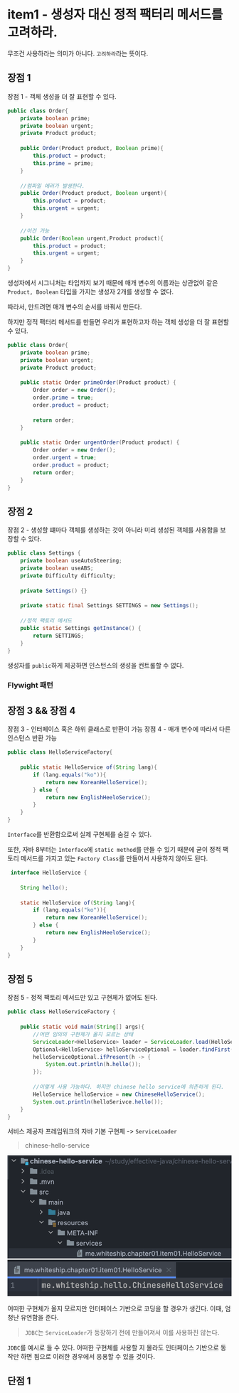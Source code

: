 # item1 - 생성자 대신 정적 팩터리 메서드를 고려하라.

무조건 사용하라는 의미가 아니다. `고려하라`라는 뜻이다.

## 장점 1

장점 1 - 객체 생성을 더 잘 표현할 수 있다.

```java 
public class Order{
	private boolean prime;
	private boolean urgent;
	private Product product;

	public Order(Product product, Boolean prime){
		this.product = product;
		this.prime = prime;
	}

	//컴파일 에러가 발생한다.
	public Order(Product product, Boolean urgent){
		this.product = product;
		this.urgent = urgent;
	}

	//이건 가능
	public Order(Boolean urgent,Product product){
		this.product = product;
		this.urgent = urgent;
	}
}
```

생성자에서 시그니처는 타입까지 보기 때문에 매개 변수의 이름과는 상관없이 같은 `Product, Boolean` 타입을 가지는 생성자 2개를 생성할 수 없다.

따라서, 만드려면 매개 변수의 순서를 바꿔서 만든다.

하지만 정적 팩터리 메서드를 만들면 우리가 표현하고자 하는 객체 생성을 더 잘 표현할 수 있다.

```java
public class Order{
	private boolean prime;
	private boolean urgent;
	private Product product;

	public static Order primeOrder(Product product) {  
	    Order order = new Order();  
	    order.prime = true;  
	    order.product = product;  
	  
	    return order;  
	}  
  
	public static Order urgentOrder(Product product) {  
	    Order order = new Order();  
	    order.urgent = true;  
	    order.product = product;  
	    return order;  
	}
}
```

## 장점 2

장점 2 - 생성할 떄마다 객체를 생성하는 것이 아니라 미리 생성된 객체를 사용함을 보장할 수 있다.

```java
public class Settings {  
    private boolean useAutoSteering;  
    private boolean useABS;  
    private Difficulty difficulty;  
  
    private Settings() {}
  
    private static final Settings SETTINGS = new Settings();  

	//정적 팩토리 메서드
    public static Settings getInstance() {  
        return SETTINGS;  
    }  
}
```

생성자를 `public`하게 제공하면 인스턴스의 생성을 컨트롤할 수 없다.

### Flywight 패턴

## 장점 3 && 장점 4

장점 3 - 인터페이스 혹은 하위 클래스로 반환이 가능
장점 4 - 매개 변수에 따라서 다른 인스턴스 반환 가능

```java
public class HelloServiceFactory{

	public static HelloService of(String lang){
		if (lang.equals("ko")){
			return new KoreanHelloService();
		} else {
			return new EnglishHeeloService();
		}
	}
}
```

`Interface`를 반환함으로써 실제 구현체를 숨길 수 있다.

또한, 자바 8부터는 `Interface`에 `static method`를 만들 수 있기 때문에 굳이 정적 팩토리 메서드를 가지고 있는 `Factory Class`를 만들어서 사용하지 않아도 된다.

```java
 interface HelloService {
 
	String hello();
	
	static HelloService of(String lang){
		if (lang.equals("ko")){
			return new KoreanHelloService();
		} else {
			return new EnglishHeeloService();
		}
	}
}
```

## 장점 5
장점 5 - 정적 팩토리 메서드만 있고 구현체가 없어도 된다.

```java
public class HelloServiceFactory {

	public static void main(String[] args){
		//어떤 임의의 구현체가 올지 모르는 상태
		ServiceLoader<HelloService> loader = ServiceLoader.load(HelloService.class);
		Optional<HelloService> helloServiceOptional = loader.findFirst();
		helloServiceOptional.ifPresent(h -> {
			System.out.println(h.hello());
		});

		//이렇게 사용 가능하다. 하지만 chinese hello service에 의존하게 된다.
		HelloService helloService = new ChineseHelloService();
		System.out.println(helloSerivce.hello());
	}
}
```

서비스 제공자 프레임워크의 자바 기본 구현체 -> `ServiceLoader`

> chinese-hello-service

![META-INF](../img/META-INF.png)
![File-content](../img/File_content.png)

어떠한 구현체가 올지 모르지만 인터페이스 기반으로 코딩을 할 경우가 생긴다. 이때, 엄청난 유연함을 준다. 

> `JDBC`는 `ServiceLoader`가 등장하기 전에 만들어져서 이를 사용하진 않는다.

`JDBC`를 예시로 들 수 있다. 어떠한 구현체를 사용할 지 몰라도 인터페이스 기반으로 동작만 하면 됨으로 이러한 경우에서 응용할 수 있을 것이다.

## 단점 1
